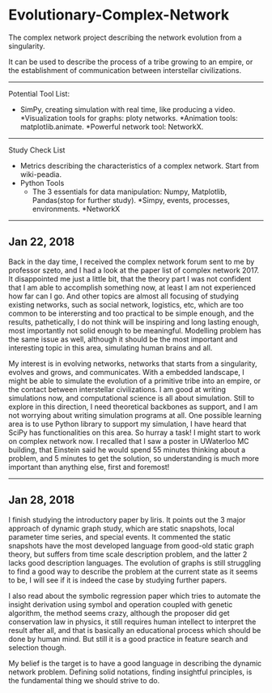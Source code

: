 # Evolutionary-Complex-Network
The complex network project describing the network evolution from a singularity. 

It can be used to describe the process of a tribe growing to an empire, or the establishment of communication between interstellar civilizations. 

---

Potential Tool List:

- SimPy, creating simulation with real time, like producing a video.
  *Visualization tools for graphs: ploty networks.
  *Animation tools: matplotlib.animate.
  *Powerful network tool: NetworkX.

------

Study Check List

- Metrics describing the characteristics of a complex network. Start from wiki-peadia.
- Python Tools
  - The 3 essentials for data manipulation: Numpy, Matplotlib, Pandas(stop for further study).
    *Simpy, events, processes, environments.
    *NetworkX

---

## Jan 22, 2018

Back in the day time, I received the complex network forum sent to me by professor szeto, and I had a look at the paper list of complex network 2017. It disappointed me just a little bit, that the theory part I was not confident that I am able to accomplish something now, at least I am not experienced how far can I go. And other topics are almost all focusing of studying existing networks, such as social network, logistics, etc, which are too common to be interersting and too practical to be simple enough, and the results, pathetically, I do not think will be inspiring and long lasting enough, most importantly not solid enough to be meaningful. Modelling problem has the same issue as well, although it should be the most important and interesting topic in this area, simulating human brains and all. 

My interest is in evolving networks, networks that starts from a singularity, evolves and grows, and communicates. With a embedded landscape, I might be able to simulate the evolution of a primitive tribe into an empire, or the contact between interstellar civilizations. I am good at writing simulations now, and computational science is all about simulation. Still to explore in this direction, I need theoretical backbones as support, and I am not worrying about writing simulation programs at all. One possible learning area is to use Python library to support my simulation, I have heard that SciPy has functionalities on this area. So hurray a task! I might start to work on complex network now. I recalled that I saw a poster in UWaterloo MC building, that Einstein said he would spend 55 minutes thinking about a problem, and 5 minutes to get the solution, so understanding is much more important than anything else, first and foremost!

---

## Jan 28, 2018

I finish studying the introductory paper by liris. It points out the 3 major approach of dynamic graph study, which are static snapshots, local parameter time series, and special events. It commented the static snapshots have the most developed language from good-old static graph theory, but suffers from time scale description problem, and the latter 2 lacks good description languages. The evolution of graphs is still struggling to find a good way to describe the problem at the current state as it seems to be, I will see if it is indeed the case by studying further papers.

I also read about the symbolic regression paper which tries to automate the insight derivation using symbol and operation coupled with genetic algorithm, the method seems crazy, although the proposer did get conservation law in physics, it still requires human intellect to interpret the result after all, and that is basically an educational process which should be done by human mind. But still it is a good practice in feature search and selection though. 

My belief is the target is to have a good language in describing the dynamic network problem. Defining solid notations, finding insightful principles, is the fundamental thing we should strive to do.

